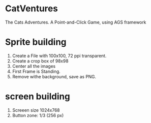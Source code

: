 # CatVentures
The Cats Adventures. A Point-and-Click Game, using AGS framework


# Sprite building

1. Create a File with 100x100, 72 ppi transparent.
2. Create a crop box of 98x98
3. Center all the images
4. First Frame is Standing.
5. Remove withe background, save as PNG.


# screen building

1. Screeen size 1024x768 
2. Button zone: 1/3 (256 px)